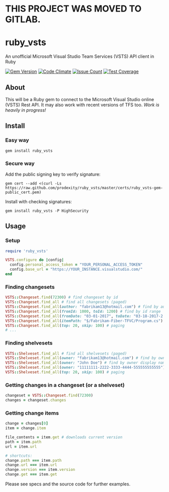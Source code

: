 # THIS PROJECT WAS MOVED TO GITLAB.

# ruby_vsts
An unofficial Microsoft Visual Studio Team Services (VSTS) API client in Ruby

[![Gem Version](https://badge.fury.io/rb/ruby_vsts.svg)](https://badge.fury.io/rb/ruby_vsts)
[![Code Climate](https://codeclimate.com/github/prodexity/ruby_vsts.png)](https://codeclimate.com/github/prodexity/ruby_vsts)
[![Issue Count](https://codeclimate.com/github/prodexity/ruby_vsts/badges/issue_count.svg)](https://codeclimate.com/github/prodexity/ruby_vsts)
[![Test Coverage](https://codeclimate.com/github/prodexity/ruby_vsts/badges/coverage.svg)](https://codeclimate.com/github/prodexity/ruby_vsts/coverage)

## About
This will be a Ruby gem to connect to the Microsoft Visual Studio online (VSTS) Rest API.
It may also work with recent versions of TFS too. *Work is heavily in progress!*

## Install

### Easy way
```
gem install ruby_vsts
```

### Secure way

Add the public signing key to verify signature:
```
gem cert --add <(curl -Ls https://raw.github.com/prodexity/ruby_vsts/master/certs/ruby_vsts-gem-public_cert.pem)
```

Install with checking signatures:
```
gem install ruby_vsts -P HighSecurity
```

## Usage

### Setup
```ruby
require 'ruby_vsts'

VSTS.configure do |config|
  config.personal_access_token = "YOUR_PERSONAL_ACCESS_TOKEN"
  config.base_url = "https://YOUR_INSTANCE.visualstudio.com/"
end
```

### Finding changesets
```ruby
VSTS::Changeset.find(72300) # find changeset by id
VSTS::Changeset.find_all # find all changesets (paged)
VSTS::Changeset.find_all(author: "fabrikam13@hotmail.com") # find by author
VSTS::Changeset.find_all(fromId: 1000, toId: 1200) # find by id range
VSTS::Changeset.find_all(fromDate: "03-01-2017", toDate: "03-18-2017-2:00PM") # find by date range
VSTS::Changeset.find_all(itemPath: "$/Fabrikam-Fiber-TFVC/Program.cs") # find by item path
VSTS::Changeset.find_all(top: 20, skip: 100) # paging
# ...
```

### Finding shelvesets
```ruby
VSTS::Shelveset.find_all # find all shelvesets (paged)
VSTS::Shelveset.find_all(owner: "fabrikam13@hotmail.com") # find by owner email
VSTS::Shelveset.find_all(owner: "John Doe") # find by owner display name
VSTS::Shelveset.find_all(owner: "11111111-2222-3333-4444-555555555555") # find by owner guid
VSTS::Shelveset.find_all(top: 20, skip: 100) # paging
```

### Getting changes in a changeset (or a shelveset)
```ruby
changeset = VSTS::Changeset.find(72300)
changes = changeset.changes
```

### Getting change items
```ruby
change = changes[0]
item = change.item

file_contents = item.get # downloads current version
path = item.path
url = item.url

# shortcuts:
change.path === item.path
change.url === item.url
change.version === item.version
change.get === item.get
```

Please see specs and the source code for further examples.
